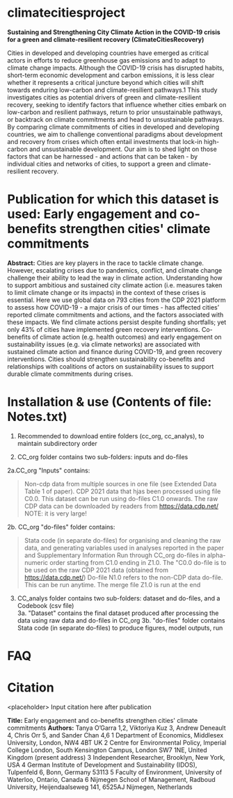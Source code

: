 # climatecitiesproject
**Sustaining and Strengthening City Climate Action in the COVID-19 crisis for a green
and climate-resilient recovery (ClimateCitiesRecovery)**

Cities in developed and developing countries have emerged as critical actors in efforts to reduce greenhouse gas emissions and to adapt to climate change impacts. Although the COVID-19 crisis has disrupted habits, short-term economic development and carbon emissions, it is less clear whether it represents a critical juncture beyond which cities will shift towards enduring low-carbon and climate-resilient pathways.1 This study investigates cities as potential drivers of green and climate-resilient recovery, seeking to identify factors that influence whether cities embark on low-carbon and resilient pathways, return to prior unsustainable pathways, or backtrack on climate commitments and head to unsustainable pathways. By comparing climate commitments of cities in developed and developing countries, we aim to challenge conventional paradigms about development and recovery from crises which often entail investments that lock-in high-carbon and unsustainable development. Our aim is to shed light on those factors that can be harnessed - and actions that can be taken - by individual cities and networks of cities, to support a green and climate-resilient recovery.

# **Publication for which this dataset is used:** Early engagement and co-benefits strengthen cities' climate commitments

**Abstract:** Cities are key players in the race to tackle climate change. However, escalating crises due to pandemics, conflict, and climate change challenge their ability to lead the way in climate action. Understanding how to support ambitious and sustained city climate action (i.e. measures taken to limit climate change or its impacts) in the context of these crises is essential. Here we use global data on 793 cities from the CDP 2021 platform to assess how COVID-19 - a major crisis of our times - has affected cities’ reported climate commitments and actions, and the factors associated with these impacts. We find climate actions persist despite funding shortfalls; yet only 43% of cities have implemented green recovery interventions. Co-benefits of climate action (e.g. health outcomes) and early engagement on sustainability issues (e.g. via climate networks) are associated with sustained climate action and finance during COVID-19, and green recovery interventions. Cities should strengthen sustainability co-benefits and relationships with coalitions of actors on sustainability issues to support durable climate commitments during crises.

# Installation & use (Contents of file: Notes.txt)
1. Recommended to download entire folders (cc_org, cc_analys), to maintain subdirectory order

2. CC_org folder contains two sub-folders: inputs and do-files

2a.CC_org "Inputs" contains:
> Non-cdp data from multiple sources in one file (see Extended Data Table 1 of paper). 
> CDP 2021 data that hjas been processed using file C0.0. This dataset can be run using do-files C1.0 onwards.
> The raw CDP data can be downloaded by readers from https://data.cdp.net/ NOTE: it is very large!
	

2b. CC_org "do-files" folder contains: 
> Stata code (in separate do-files) for organising and cleaning the raw data, and generating variables used in analyses reported in the paper and Supplementary Information 
> Run through CC_org do-files in alpha-numeric order starting from C1.0 ending in Z1.0.
> The "C0.0 do-file is to be used on the raw CDP 2021 data (obtained from https://data.cdp.net/)
> Do-file N1.0 refers to the non-CDP data do-file. This can be run anytime.
> The merge file Z1.0 is run at the end


3. CC_analys folder contains two sub-folders: dataset and do-files, and a Codebook (csv file)	
3a. "Dataset" contains the final dataset produced after processing the data using raw data and do-files in CC_org
3b. "do-files" folder contains Stata code (in separate do-files) to produce figures, model outputs, run 

# FAQ

# Citation
&lt;placeholder> Input citation here after publication

**Title:** Early engagement and co-benefits strengthen cities' climate commitments
**Authors:** 
Tanya O’Garra 1,2, Viktoriya Kuz 3, Andrew Deneault 4, Chris Orr 5, and Sander Chan 4,6
1 Department of Economics, Middlesex University, London, NW4 4BT UK
2 Centre for Environmental Policy, Imperial College London, South Kensington Campus, London SW7 1NE, United Kingdom (present address)
3 Independent Researcher, Brooklyn, New York, USA
4 German Institute of Development and Sustainability (IDOS), Tulpenfeld 6, Bonn, Germany 53113
5 Faculty of Environment, University of Waterloo, Ontario, Canada
6 Nijmegen School of Management, Radboud University, Heijendaalseweg 141, 6525AJ Nijmegen, Netherlands
